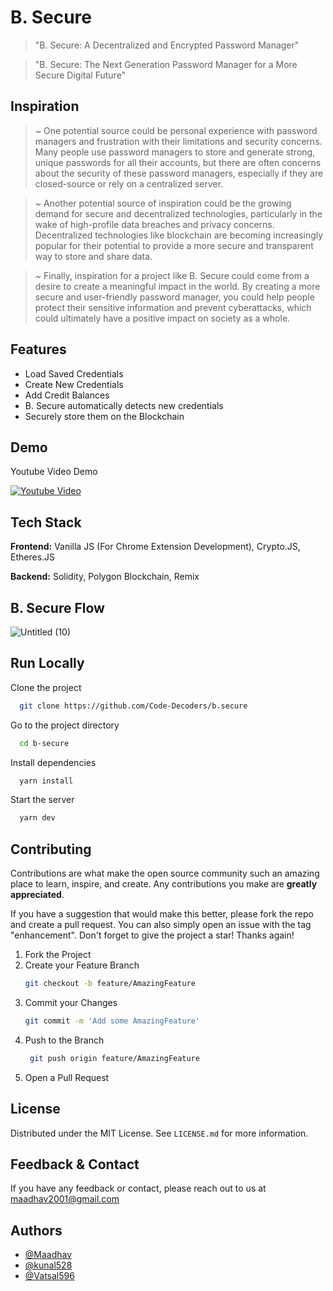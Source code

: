 # B. Secure

> "B. Secure: A Decentralized and Encrypted Password Manager"

> "B. Secure: The Next Generation Password Manager for a More Secure Digital Future"


## Inspiration

> ~ One potential source could be personal experience with password managers and frustration with their limitations and security concerns. Many people use password managers to store and generate strong, unique passwords for all their accounts, but there are often concerns about the security of these password managers, especially if they are closed-source or rely on a centralized server.

> ~ Another potential source of inspiration could be the growing demand for secure and decentralized technologies, particularly in the wake of high-profile data breaches and privacy concerns. Decentralized technologies like blockchain are becoming increasingly popular for their potential to provide a more secure and transparent way to store and share data.

> ~ Finally, inspiration for a project like B. Secure could come from a desire to create a meaningful impact in the world. By creating a more secure and user-friendly password manager, you could help people protect their sensitive information and prevent cyberattacks, which could ultimately have a positive impact on society as a whole.

## Features

- Load Saved Credentials
- Create New Credentials
- Add Credit Balances
- B. Secure automatically detects new credentials
- Securely store them on the Blockchain

## Demo

Youtube Video Demo

[![Youtube Video](https://img.youtube.com/vi/obZrWSzVHjc/sddefault.jpg)](https://www.youtube.com/watch?v=obZrWSzVHjc&ab_channel=CodeDecoders)


## Tech Stack

**Frontend:** Vanilla JS (For Chrome Extension Development), Crypto.JS, Etheres.JS

**Backend:** Solidity, Polygon Blockchain, Remix


## B. Secure Flow

![Untitled (10)](https://user-images.githubusercontent.com/21285859/192128579-eb2c8740-1c75-436f-8062-5e5e05defeb1.jpg)

## Run Locally

Clone the project

```bash
  git clone https://github.com/Code-Decoders/b.secure
```

Go to the project directory

```bash
  cd b-secure
```

Install dependencies

```bash
  yarn install
```

Start the server

```bash
  yarn dev
```

## Contributing

Contributions are what make the open source community such an amazing place to learn, inspire, and create. Any contributions you make are **greatly appreciated**.

If you have a suggestion that would make this better, please fork the repo and create a pull request. You can also simply open an issue with the tag "enhancement".
Don't forget to give the project a star! Thanks again!

1. Fork the Project
2. Create your Feature Branch
   ```sh
   git checkout -b feature/AmazingFeature
   ```
3. Commit your Changes
   ```sh
   git commit -m 'Add some AmazingFeature'
   ```
4. Push to the Branch
   ```sh
    git push origin feature/AmazingFeature
   ```
5. Open a Pull Request

## License

Distributed under the MIT License. See `LICENSE.md` for more information.

## Feedback & Contact

If you have any feedback or contact, please reach out to us at maadhav2001@gmail.com

## Authors

- [@Maadhav](https://www.github.com/Maadhav)
- [@kunal528](https://www.github.com/kunal528)
- [@Vatsal596](https://gist.github.com/Vatsal596)
